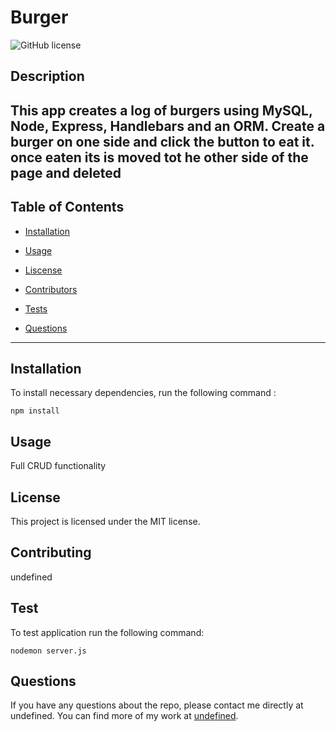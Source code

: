# Burger
  ![GitHub license](https://img.shields.io/badge/license-MIT-blue.svg)

  ## Description
  This app creates a log of burgers using MySQL, Node, Express, Handlebars and an ORM. Create a burger on one side and click the button to eat it. once eaten its is moved tot he other side of the page and deleted
  ---
  ## Table of Contents
  * [Installation](#installation)

  * [Usage](#usage)

  * [Liscense](#license)

  * [Contributors](#contributors)

  * [Tests](#tests)

  * [Questions](#questions)

  ---

  ## Installation
  To install necessary dependencies, run the following command :

  ```
  npm install
  ```

  ## Usage
  Full CRUD functionality 

  ## License 
  This project is licensed under the MIT license.

  ## Contributing
  undefined

  ## Test
  To test application run the following command:

  ```
  nodemon server.js 
  ```

  ## Questions
  If you have any questions about the repo, please contact me directly at undefined. You can find more of my work at [undefined](https://github.com/undefined/).
  